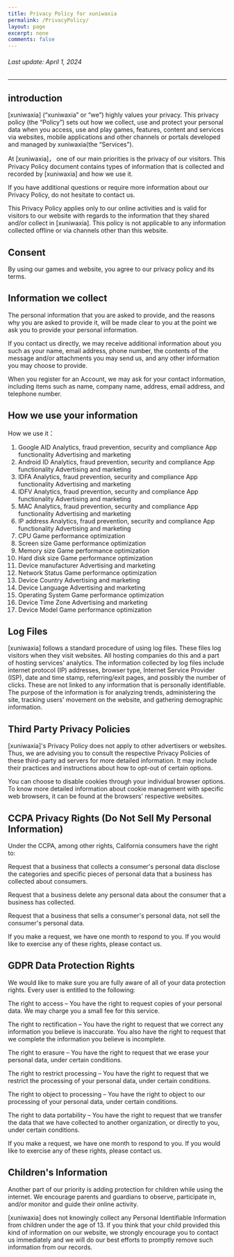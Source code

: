 ```yaml
---
title: Privacy Policy for xuniwaxia
permalink: /PrivacyPolicy/
layout: page
excerpt: none
comments: false
---
```


###### Last update: April 1, 2024

<hr>

## introduction

[xuniwaxia] (“xuniwaxia” or “we”) highly values your privacy. This privacy policy (the “Policy”) sets out how we collect, use and protect your personal data when you access, use and play games, features, content and services via websites, mobile applications and other channels or portals developed and managed by xuniwaxia(the “Services”).

At [xuniwaxia]， one of our main priorities is the privacy of our visitors. This Privacy Policy document contains types of information that is collected and recorded by [xuniwaxia] and how we use it.

If you have additional questions or require more information about our Privacy Policy, do not hesitate to contact us.

This Privacy Policy applies only to our online activities and is valid for visitors to our website with regards to the information that they shared and/or collect in [xuniwaxia]. This policy is not applicable to any information collected offline or via channels other than this website.

## Consent

By using our games and website, you agree to our privacy policy and its terms.

## Information we collect

The personal information that you are asked to provide, and the reasons why you are asked to provide it, will be made clear to you at the point we ask you to provide your personal information.

If you contact us directly, we may receive additional information about you such as your name, email address, phone number, the contents of the message and/or attachments you may send us, and any other information you may choose to provide.

When you register for an Account, we may ask for your contact information, including items such as name, company name, address, email address, and telephone number.

## How we use your information

How we use it：

1. Google AID Analytics, fraud prevention, security and compliance App functionality Advertising and marketing
2. Android ID Analytics, fraud prevention, security and compliance App functionality Advertising and marketing
3. IDFA Analytics, fraud prevention, security and compliance App functionality Advertising and marketing
4. IDFV Analytics, fraud prevention, security and compliance App functionality Advertising and marketing
5. MAC Analytics, fraud prevention, security and compliance App functionality Advertising and marketing
6. IP address Analytics, fraud prevention, security and compliance App functionality Advertising and marketing
7. CPU Game performance optimization
8. Screen size Game performance optimization
9. Memory size Game performance optimization
10. Hard disk size Game performance optimization
11. Device manufacturer Advertising and marketing
12. Network Status Game performance optimization
13. Device Country Advertising and marketing
14. Device Language Advertising and marketing
15. Operating System Game performance optimization
16. Device Time Zone Advertising and marketing
17. Device Model Game performance optimization

## Log Files

[xuniwaxia] follows a standard procedure of using log files. These files log visitors when they visit websites. All hosting companies do this and a part of hosting services' analytics. The information collected by log files include internet protocol (IP) addresses, browser type, Internet Service Provider (ISP), date and time stamp, referring/exit pages, and possibly the number of clicks. These are not linked to any information that is personally identifiable. The purpose of the information is for analyzing trends, administering the site, tracking users' movement on the website, and gathering demographic information.

## Third Party Privacy Policies

[xuniwaxia]'s Privacy Policy does not apply to other advertisers or websites. Thus, we are advising you to consult the respective Privacy Policies of these third-party ad servers for more detailed information. It may include their practices and instructions about how to opt-out of certain options.

You can choose to disable cookies through your individual browser options. To know more detailed information about cookie management with specific web browsers, it can be found at the browsers' respective websites.

## CCPA Privacy Rights (Do Not Sell My Personal Information)

Under the CCPA, among other rights, California consumers have the right to:

Request that a business that collects a consumer's personal data disclose the categories and specific pieces of personal data that a business has collected about consumers.

Request that a business delete any personal data about the consumer that a business has collected.

Request that a business that sells a consumer's personal data, not sell the consumer's personal data.

If you make a request, we have one month to respond to you. If you would like to exercise any of these rights, please contact us.

## GDPR Data Protection Rights

We would like to make sure you are fully aware of all of your data protection rights. Every user is entitled to the following:

The right to access – You have the right to request copies of your personal data. We may charge you a small fee for this service.

The right to rectification – You have the right to request that we correct any information you believe is inaccurate. You also have the right to request that we complete the information you believe is incomplete.

The right to erasure – You have the right to request that we erase your personal data, under certain conditions.

The right to restrict processing – You have the right to request that we restrict the processing of your personal data, under certain conditions.

The right to object to processing – You have the right to object to our processing of your personal data, under certain conditions.

The right to data portability – You have the right to request that we transfer the data that we have collected to another organization, or directly to you, under certain conditions.

If you make a request, we have one month to respond to you. If you would like to exercise any of these rights, please contact us.

## Children's Information

Another part of our priority is adding protection for children while using the internet. We encourage parents and guardians to observe, participate in, and/or monitor and guide their online activity.

[xuniwaxia] does not knowingly collect any Personal Identifiable Information from children under the age of 13. If you think that your child provided this kind of information on our website, we strongly encourage you to contact us immediately and we will do our best efforts to promptly remove such information from our records.
